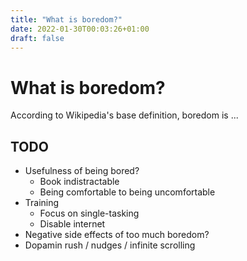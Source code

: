 ```yaml
---
title: "What is boredom?"
date: 2022-01-30T00:03:26+01:00
draft: false
---
```


# What is boredom?

According to Wikipedia's base definition, boredom is ...

## TODO

- Usefulness of being bored?
    - Book indistractable
    - Being comfortable to being uncomfortable
- Training
    - Focus on single-tasking
    - Disable internet
- Negative side effects of too much boredom?
- Dopamin rush / nudges / infinite scrolling
